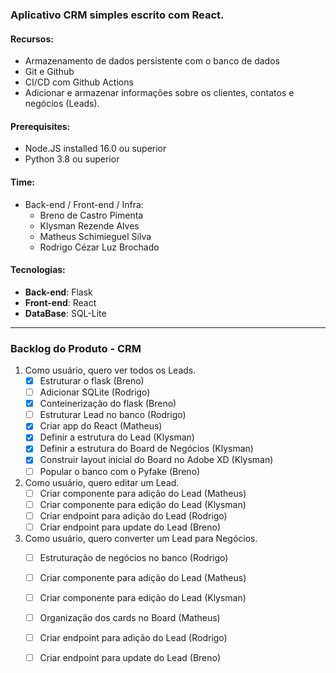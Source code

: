 ### Aplicativo CRM simples escrito com React.

#### Recursos:
- Armazenamento de dados persistente com o banco de dados
- Git e Github
- CI/CD com Github Actions
- Adicionar e armazenar informações sobre os clientes, contatos e negócios (Leads).

#### Prerequisites:
- Node.JS installed 16.0  ou superior
- Python 3.8 ou superior

#### Time:
* Back-end / Front-end / Infra:
    * Breno de Castro Pimenta
    * Klysman Rezende Alves
    * Matheus Schimieguel Silva
    * Rodrigo Cézar Luz Brochado


#### Tecnologias:
* **Back-end**: Flask
* **Front-end**: React
* **DataBase**: SQL-Lite

---

### Backlog do Produto - CRM

1. Como usuário, quero ver todos os Leads.
   - [x] Estruturar o flask (Breno)
   - [ ] Adicionar SQLite (Rodrigo)
   - [x] Conteinerização do flask (Breno)
   - [ ] Estruturar Lead no banco (Rodrigo)
   - [x] Criar app do React (Matheus)
   - [x] Definir a estrutura do Lead (Klysman)
   - [x] Definir a estrutura do Board de Negócios (Klysman)
   - [x] Construir layout inicial do Board no Adobe XD (Klysman)
   - [ ] Popular o banco com o Pyfake (Breno)

2. Como usuário, quero editar um Lead.
   - [ ] Criar componente para adição do Lead (Matheus)
   - [ ] Criar componente para edição do Lead (Klysman)
   - [ ] Criar endpoint para adição do Lead (Rodrigo)
   - [ ] Criar endpoint para update do Lead (Breno)

3. Como usuário, quero converter um Lead para Negócios.
   - [ ] Estruturação de negócios no banco (Rodrigo)
   - [ ] Criar componente para adição do Lead (Matheus)
   - [ ] Criar componente para edição do Lead (Klysman)
   - [ ] Organização dos cards no Board (Matheus)
   - [ ] Criar endpoint para adição do Lead (Rodrigo)
   - [ ] Criar endpoint para update do Lead (Breno)

